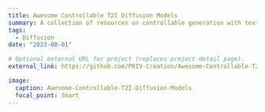 ```yaml
---
title: Awesome Controllable T2I Diffusion Models
summary: A collection of resources on controllable generation with text-to-image diffusion models.
tags:
  - Diffusion
date: "2023-08-01"

# Optional external URL for project (replaces project detail page).
external_link: https://github.com/PRIV-Creation/Awesome-Controllable-T2I-Diffusion-Models

image:
  caption: Awesome-Controllable-T2I-Diffusion-Models
  focal_point: Smart
---
```

